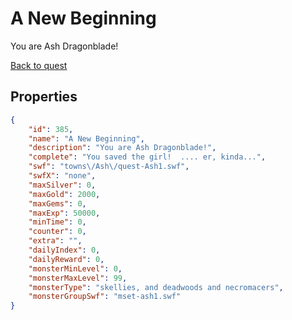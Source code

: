 # A New Beginning

You are Ash Dragonblade!

[Back to quest](../quests.md)

## Properties

```json
{
    "id": 385,
    "name": "A New Beginning",
    "description": "You are Ash Dragonblade!",
    "complete": "You saved the girl!  .... er, kinda...",
    "swf": "towns\/Ash\/quest-Ash1.swf",
    "swfX": "none",
    "maxSilver": 0,
    "maxGold": 2000,
    "maxGems": 0,
    "maxExp": 50000,
    "minTime": 0,
    "counter": 0,
    "extra": "",
    "dailyIndex": 0,
    "dailyReward": 0,
    "monsterMinLevel": 0,
    "monsterMaxLevel": 99,
    "monsterType": "skellies, and deadwoods and necromacers",
    "monsterGroupSwf": "mset-ash1.swf"
}
```

